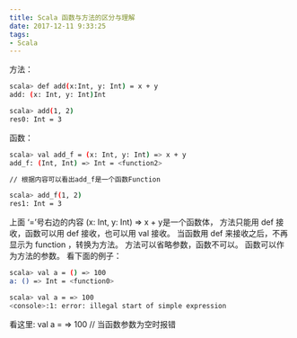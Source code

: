 ```yaml
---
title: Scala 函数与方法的区分与理解
date: 2017-12-11 9:33:25
tags:
- Scala
---
```


方法：
``` bash
scala> def add(x:Int, y: Int) = x + y
add: (x: Int, y: Int)Int

scala> add(1, 2)
res0: Int = 3
```

函数：
``` bash
scala> val add_f = (x: Int, y: Int) => x + y
add_f: (Int, Int) => Int = <function2>

// 根据内容可以看出add_f是一个函数Function

scala> add_f(1, 2)
res1: Int = 3
```
上面 ‘=’号右边的内容 (x: Int, y: Int) => x + y是一个函数体，
方法只能用 def 接收，函数可以用 def 接收，也可以用 val 接收。
当函数用 def 来接收之后，不再显示为 function ，转换为方法。
方法可以省略参数，函数不可以。 函数可以作为方法的参数。 看下面的例子：
``` bash
scala> val a = () => 100
a: () => Int = <function0>

scala> val a = => 100
<console>:1: error: illegal start of simple expression
```
看这里: val a = => 100 // 当函数参数为空时报错